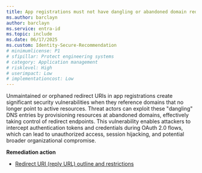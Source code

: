 ```yaml
---
title: App registrations must not have dangling or abandoned domain redirect URIs
ms.author: barclayn
author: barclayn
ms.service: entra-id
ms.topic: include
ms.date: 06/17/2025
ms.custom: Identity-Secure-Recommendation
# minimumlicense: P1
# sfipillar: Protect engineering systems
# category: Application management
# risklevel: High
# userimpact: Low
# implementationcost: Low
---
```

Unmaintained or orphaned redirect URIs in app registrations create significant security vulnerabilities when they reference domains that no longer point to active resources. Threat actors can exploit these "dangling" DNS entries by provisioning resources at abandoned domains, effectively taking control of redirect endpoints. This vulnerability enables attackers to intercept authentication tokens and credentials during OAuth 2.0 flows, which can lead to unauthorized access, session hijacking, and potential broader organizational compromise.

**Remediation action**

- [Redirect URI (reply URL) outline and restrictions](/entra/identity-platform/reply-url)
